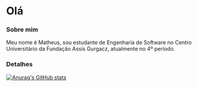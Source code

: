# Olá

### Sobre mim 
Meu nome é Matheus, sou estudante de Engenharia de Software no Centro Universitário da Fundação Assis Gurgacz, atualmente no 4º período. 

### Detalhes

[![Anurag's GitHub stats](https://github-readme-stats.vercel.app/api?username=eimatheusinho&show_icons=true&theme=dark)](httpsgithub.com/anuraghazra/github-readme-stats)
